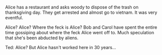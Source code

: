 
Alice has a restaurant and asks woody to dispose of the trash on thanksgiving day. They get arrested and almost go to vietnam. It was very eventful.

Alice? Alice? Where the feck is Alice?  Bob and Carol have spent the entire time gossiping about where the feck Alice went off to. Much speculation that she's been abducted by aliens.

Ted: Alice? But Alice hasn't worked here in 30 years...
